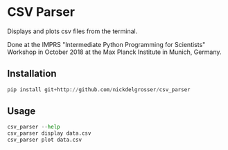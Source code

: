 # CSV Parser

Displays and plots csv files from the terminal.

Done at the IMPRS "Intermediate Python Programming for Scientists" Workshop in October 2018 at the Max Planck Institute in Munich, Germany.

## Installation

```python
pip install git+http://github.com/nickdelgrosser/csv_parser
```
## Usage

```python
csv_parser --help
csv_parser display data.csv
csv_parser plot data.csv
```